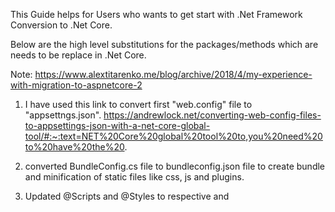 This Guide helps for Users who wants to get start with .Net Framework Conversion to .Net Core.

Below are the high level substitutions for the packages/methods which are needs to be replace in .Net Core.

Note: https://www.alextitarenko.me/blog/archive/2018/4/my-experience-with-migration-to-aspnetcore-2

1) I have used this link to convert first "web.config" file to "appsettngs.json".
https://andrewlock.net/converting-web-config-files-to-appsettings-json-with-a-net-core-global-tool/#:~:text=NET%20Core%20global%20tool%20to,you%20need%20to%20have%20the%20.

2) converted BundleConfig.cs file to bundleconfig.json file to create bundle and minification of static files like
css, js and plugins.

3) Updated @Scripts and @Styles to respective <link> and <script> tags in cshtml files.

4) Converted "@Html.RenderAction" to "@await Component.InvokeAsync" in cshtml pages.(https://www.stevefenton.co.uk/2019/08/html-renderaction-equivalent-in-net-core-mvc/)

5) Converted "ActionResult" to "IActionResult".

6) Converted "Url.Encode" to "System.Net.WebUtility.UrlEncode".

7) Converted "Context.Request.QueryString["CategoryId"]" to "Context.Request.Query["CategoryId"].ToString();"
   Need to check this if the above didn't work -> https://forums.asp.net/t/2141710.aspx?Request+QueryString+
	
8) Converted "HtmlHelper" to "IHtmlHelper".

9) Using Dependency Injection for appsettings.
    ```
	Add get and set in AppSettings.cs
	---------------------------------
	public string ApiURL { get; set; }
	public string BaseURL { get; set; }
		
	In Startup.cs
	-------------
	public IConfiguration Configuration { get; }

	public Startup(IConfiguration configuration)
	{
		Configuration = configuration;
	}
	
	services.Configure<AppSettings>(Configuration.GetSection("appSettings"));
	
	Access the appsettings in view
	------------------------------
	@using Microsoft.Extensions.Configuration
	@inject IConfiguration Configuration
	
	@Configuration["appsettings:BaseURL"].ToString();
	
	In Helpers
	----------
	private readonly AppSettings _appSettings;

		In Class Constructor
		--------------------
		public REST(IOptions<AppSettings> appSettings)
        {
            _appSettings = appSettings.Value;
        }
		
	calling AppSettings
	-------------------
	_appSettings.ApiURL
	_appSettings.BaseURL

    ```
10) Converted "System.Web.HttpContext.Current" to "HttpContextAccessor.HttpContext".
	
    ```
	For this we have to add a constructor
	-------------------------------------
	public static IHttpContextAccessor HttpContextAccessor;

        public AdminBaseController(IHttpContextAccessor httpContextAccessor)
        {
            HttpContextAccessor = httpContextAccessor;
        }
    ```
	
11) Converted "Session["Trans"] = transact;" to "Session.SetObject("Trans", "transact");"
	Note:=> https://benjii.me/2016/07/using-sessions-and-httpcontext-in-aspnetcore-and-mvc-core/
	
	Created new SessionExtension helper class and imported it with "using" clause in controllers with help of below link,
	
	https://docs.microsoft.com/en-us/aspnet/core/fundamentals/app-state?view=aspnetcore-3.0#session-options

12) Converted "Request.IsMobileDevice" to custom class as there is no package/method available in asp.net core.
	```
	public static bool Check()
	{
		bool IsMobile = false;
		string userAgent = HttpContextAccessor.HttpContext.Request.Headers["User-Agent"];
		Regex OS = new Regex(@"(android|bb\d+|meego).+mobile|avantgo|bada\/|blackberry|blazer|compal|elaine|fennec|hiptop|iemobile|ip(hone|od)|iris|kindle|lge |maemo|midp|mmp|mobile.+firefox|netfront|opera m(ob|in)i|palm( os)?|phone|p(ixi|re)\/|plucker|pocket|psp|series(4|6)0|symbian|treo|up\.(browser|link)|vodafone|wap|windows ce|xda|xiino", RegexOptions.IgnoreCase | RegexOptions.Multiline);
		Regex device = new Regex(@"1207|6310|6590|3gso|4thp|50[1-6]i|770s|802s|a wa|abac|ac(er|oo|s\-)|ai(ko|rn)|al(av|ca|co)|amoi|an(ex|ny|yw)|aptu|ar(ch|go)|as(te|us)|attw|au(di|\-m|r |s )|avan|be(ck|ll|nq)|bi(lb|rd)|bl(ac|az)|br(e|v)w|bumb|bw\-(n|u)|c55\/|capi|ccwa|cdm\-|cell|chtm|cldc|cmd\-|co(mp|nd)|craw|da(it|ll|ng)|dbte|dc\-s|devi|dica|dmob|do(c|p)o|ds(12|\-d)|el(49|ai)|em(l2|ul)|er(ic|k0)|esl8|ez([4-7]0|os|wa|ze)|fetc|fly(\-|_)|g1 u|g560|gene|gf\-5|g\-mo|go(\.w|od)|gr(ad|un)|haie|hcit|hd\-(m|p|t)|hei\-|hi(pt|ta)|hp( i|ip)|hs\-c|ht(c(\-| |_|a|g|p|s|t)|tp)|hu(aw|tc)|i\-(20|go|ma)|i230|iac( |\-|\/)|ibro|idea|ig01|ikom|im1k|inno|ipaq|iris|ja(t|v)a|jbro|jemu|jigs|kddi|keji|kgt( |\/)|klon|kpt |kwc\-|kyo(c|k)|le(no|xi)|lg( g|\/(k|l|u)|50|54|\-[a-w])|libw|lynx|m1\-w|m3ga|m50\/|ma(te|ui|xo)|mc(01|21|ca)|m\-cr|me(rc|ri)|mi(o8|oa|ts)|mmef|mo(01|02|bi|de|do|t(\-| |o|v)|zz)|mt(50|p1|v )|mwbp|mywa|n10[0-2]|n20[2-3]|n30(0|2)|n50(0|2|5)|n7(0(0|1)|10)|ne((c|m)\-|on|tf|wf|wg|wt)|nok(6|i)|nzph|o2im|op(ti|wv)|oran|owg1|p800|pan(a|d|t)|pdxg|pg(13|\-([1-8]|c))|phil|pire|pl(ay|uc)|pn\-2|po(ck|rt|se)|prox|psio|pt\-g|qa\-a|qc(07|12|21|32|60|\-[2-7]|i\-)|qtek|r380|r600|raks|rim9|ro(ve|zo)|s55\/|sa(ge|ma|mm|ms|ny|va)|sc(01|h\-|oo|p\-)|sdk\/|se(c(\-|0|1)|47|mc|nd|ri)|sgh\-|shar|sie(\-|m)|sk\-0|sl(45|id)|sm(al|ar|b3|it|t5)|so(ft|ny)|sp(01|h\-|v\-|v )|sy(01|mb)|t2(18|50)|t6(00|10|18)|ta(gt|lk)|tcl\-|tdg\-|tel(i|m)|tim\-|t\-mo|to(pl|sh)|ts(70|m\-|m3|m5)|tx\-9|up(\.b|g1|si)|utst|v400|v750|veri|vi(rg|te)|vk(40|5[0-3]|\-v)|vm40|voda|vulc|vx(52|53|60|61|70|80|81|83|85|98)|w3c(\-| )|webc|whit|wi(g |nc|nw)|wmlb|wonu|x700|yas\-|your|zeto|zte\-", RegexOptions.IgnoreCase | RegexOptions.Multiline);
		string device_info = string.Empty;
		if (OS.IsMatch(userAgent))
		{
			device_info = OS.Match(userAgent).Groups[0].Value;
		}
		if (device.IsMatch(userAgent.Substring(0, 4)))
		{
			device_info += device.Match(userAgent).Groups[0].Value;
		}
		if (!string.IsNullOrEmpty(device_info))
		{
			IsMobile = true;
		}

		return IsMobile;
	}
    ```
	
13) Converted "Request.UrlReferrer" to "uriReferer" by using below,
		RequestHeaders header = HttpContextAccessor.HttpContext.Request.GetTypedHeaders();
		Uri uriReferer = header.Referer;
		
14) Converted 
		var RetData = Json(returnData);
		RetData.JsonRequestBehavior = JsonRequestBehavior.AllowGet;
		return RetData;
	To
		return Json(returnData, new Newtonsoft.Json.JsonSerializerSettings());

15) Converted 
		Session.Clear();
        Session.Abandon();
        Session.RemoveAll();
	To
		HttpContext.Session.Clear();

17) Converted "Response.Cookies.Add(new HttpCookie("ASP.NET_SessionId", ""))" to "HttpContext.Response.Cookies.Append("ASP.NET_SessionId", "");"
